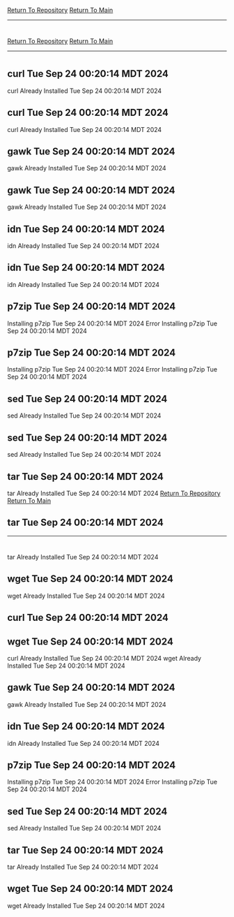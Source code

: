 [Return To Repository](https://github.com/DigitalWarrior/piholeparser/)
[Return To Main](https://github.com/DigitalWarrior/piholeparser/blob/master/RecentRunLogs/Mainlog.md)
____________________________________
# 
[Return To Repository](https://github.com/DigitalWarrior/piholeparser/)
[Return To Main](https://github.com/DigitalWarrior/piholeparser/blob/master/RecentRunLogs/Mainlog.md)
____________________________________
# 
## curl Tue Sep 24 00:20:14 MDT 2024
curl Already Installed Tue Sep 24 00:20:14 MDT 2024
## curl Tue Sep 24 00:20:14 MDT 2024
curl Already Installed Tue Sep 24 00:20:14 MDT 2024
## gawk Tue Sep 24 00:20:14 MDT 2024
gawk Already Installed Tue Sep 24 00:20:14 MDT 2024
## gawk Tue Sep 24 00:20:14 MDT 2024
gawk Already Installed Tue Sep 24 00:20:14 MDT 2024
## idn Tue Sep 24 00:20:14 MDT 2024
idn Already Installed Tue Sep 24 00:20:14 MDT 2024
## idn Tue Sep 24 00:20:14 MDT 2024
idn Already Installed Tue Sep 24 00:20:14 MDT 2024
## p7zip Tue Sep 24 00:20:14 MDT 2024
Installing p7zip Tue Sep 24 00:20:14 MDT 2024
Error Installing p7zip Tue Sep 24 00:20:14 MDT 2024
## p7zip Tue Sep 24 00:20:14 MDT 2024
Installing p7zip Tue Sep 24 00:20:14 MDT 2024
Error Installing p7zip Tue Sep 24 00:20:14 MDT 2024
## sed Tue Sep 24 00:20:14 MDT 2024
sed Already Installed Tue Sep 24 00:20:14 MDT 2024
## sed Tue Sep 24 00:20:14 MDT 2024
sed Already Installed Tue Sep 24 00:20:14 MDT 2024
## tar Tue Sep 24 00:20:14 MDT 2024
tar Already Installed Tue Sep 24 00:20:14 MDT 2024
[Return To Repository](https://github.com/DigitalWarrior/piholeparser/)
[Return To Main](https://github.com/DigitalWarrior/piholeparser/blob/master/RecentRunLogs/Mainlog.md)
## tar Tue Sep 24 00:20:14 MDT 2024
____________________________________
# 
tar Already Installed Tue Sep 24 00:20:14 MDT 2024
## wget Tue Sep 24 00:20:14 MDT 2024
wget Already Installed Tue Sep 24 00:20:14 MDT 2024
## curl Tue Sep 24 00:20:14 MDT 2024
## wget Tue Sep 24 00:20:14 MDT 2024
curl Already Installed Tue Sep 24 00:20:14 MDT 2024
wget Already Installed Tue Sep 24 00:20:14 MDT 2024
## gawk Tue Sep 24 00:20:14 MDT 2024
gawk Already Installed Tue Sep 24 00:20:14 MDT 2024
## idn Tue Sep 24 00:20:14 MDT 2024
idn Already Installed Tue Sep 24 00:20:14 MDT 2024
## p7zip Tue Sep 24 00:20:14 MDT 2024
Installing p7zip Tue Sep 24 00:20:14 MDT 2024
Error Installing p7zip Tue Sep 24 00:20:14 MDT 2024
## sed Tue Sep 24 00:20:14 MDT 2024
sed Already Installed Tue Sep 24 00:20:14 MDT 2024
## tar Tue Sep 24 00:20:14 MDT 2024
tar Already Installed Tue Sep 24 00:20:14 MDT 2024
## wget Tue Sep 24 00:20:14 MDT 2024
wget Already Installed Tue Sep 24 00:20:14 MDT 2024
